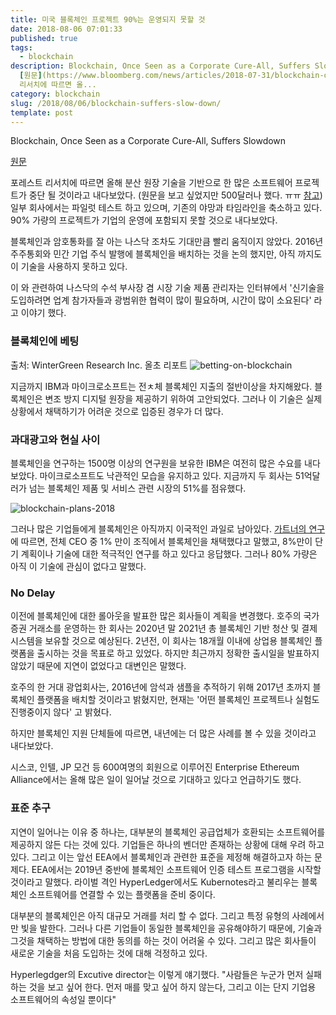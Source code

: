 ```yaml
---
title: 미국 블록체인 프로젝트 90%는 운영되지 못할 것
date: 2018-08-06 07:01:33
published: true
tags:
  - blockchain
description: Blockchain, Once Seen as a Corporate Cure-All, Suffers Slowdown
  [원문](https://www.bloomberg.com/news/articles/2018-07-31/blockchain-once-seen-as-a-corporate-cure-all-suffers-slowdown)  포레스트
  리서치에 따르면 올...
category: blockchain
slug: /2018/08/06/blockchain-suffers-slow-down/
template: post
---
```

Blockchain, Once Seen as a Corporate Cure-All, Suffers Slowdown

[원문](https://www.bloomberg.com/news/articles/2018-07-31/blockchain-once-seen-as-a-corporate-cure-all-suffers-slowdown)

포레스트 리서치에 따르면 올해 분산 원장 기술을 기반으로 한 많은 소프트웨어 프로젝트가 중단 될 것이라고 내다보았다. (원문을 보고 싶었지만 500달러나 했다. ㅠㅠ [참고](https://www.forrester.com/report/The+Top+Emerging+Technologies+To+Watch+2018/-/E-RES142933)) 일부 회사에서는 파일럿 테스트 하고 있으며, 기존의 야망과 타임라인을 축소하고 있다. 90% 가량의 프로젝트가 기업의 운영에 포함되지 못할 것으로 내다보았다.

블록체인과 암호통화를 잘 아는 나스닥 조차도 기대만큼 빨리 움직이지 않았다. 2016년 주주통회와 민간 기업 주식 발행에 블록체인을 배치하는 것을 논의 했지만, 아직 까지도 이 기술을 사용하지 못하고 있다.

이 와 관련하여 나스닥의 수석 부사장 겸 시장 기술 제품 관리자는 인터뷰에서 '신기술을 도입하려면 업계 참가자들과 광범위한 협력이 많이 필요하며, 시간이 많이 소요된다' 라고 이야기 했다.

### 블록체인에 베팅


출처: WinterGreen Research Inc. 올초 리포트
![betting-on-blockchain](../images/betting-on-blockchain.png)


지금까지 IBM과 마이크로소프트는 전ㅊ체 블록체인 지출의 절반이상을 차지해왔다. 블록체인은 변조 방지 디지털 원장을 제공하기 위하여 고안되었다. 그러나 이 기술은 실제 상황에서 채택하기가 어려운 것으로 입증된 경우가 더 많다.

### 과대광고와 현실 사이

블록체인을 연구하는 1500명 이상의 연구원을 보유한 IBM은 여전히 많은 수요를 내다보았다. 마이크로소프트도 낙관적인 모습을 유지하고 있다. 지금까지 두 회사는 51억달러가 넘는 블록체인 제품 및 서비스 관련 시장의 51%를 점유했다. 

![blockchain-plans-2018](https://www.gartner.com/imagesrv/newsroom../../../images/blockchain-plans-2018.png)

그러나 많은 기업들에게 블록체인은 아직까지 이국적인 과일로 남아있다. [가트너의 연구](https://www.gartner.com/newsroom/id/3873790)에 따르면, 전체 CEO 중 1% 만이 조직에서 블록체인을 채택했다고 말했고, 8%만이 단기 계획이나 기술에 대한 적극적인 연구를 하고 있다고 응답했다. 그러나 80% 가량은 아직 이 기술에 관심이 없다고 말했다.

### No Delay

이전에 블록체인에 대한 롤아웃을 발표한 많은 회사들이 계획을 변경했다. 호주의 국가 증권 거래소를 운영하는 한 회사는 2020년 말 2021년 총 블록체인 기반 청산 및 결제 시스템을 보유할 것으로 예상된다. 2년전, 이 회사는 18개월 이내에 상업용 블록체인 플랫폼을 출시하는 것을 목표로 하고 있었다. 하지만 최근까지 정확한 출시일을 발표하지 않았기 때문에 지연이 없었다고 대변인은 말했다.

호주의 한 거대 광업회사는, 2016년에 암석과 샘플을 추적하기 위해 2017년 초까지 블록체인 플랫폼을 배치할 것이라고 밝혔지만, 현재는 '어떤 블록체인 프로젝트나 실험도 진행중이지 않다' 고 밝혔다. 

하지만 블록체인 지원 단체들에 따르면, 내년에는 더 많은 사례를 볼 수 있을 것이라고 내다보았다.

시스코, 인텔, JP 모건 등 600여명의 회원으로 이루어진 Enterprise Ethereum Alliance에서는 올해 많은 일이 일어날 것으로 기대하고 있다고 언급하기도 했다. 

### 표준 추구

지연이 일어나는 이유 중 하나는, 대부분의 블록체인 공급업체가 호환되는 소프트웨어를 제공하지 않든 다는 것에 있다. 기업들은 하나의 벤더만 존재하는 상황에 대해 우려 하고 있다. 그리고 이는 앞선 EEA에서 블록체인과 관련한 표준을 제정해 해결하고자 하는 문제다. EEA에서는 2019년 중반에 블록체인 소프트웨어 인증 테스트 프로그램을 시작할 것이라고 말했다. 라이벌 격인 HyperLedger에서도 Kubernotes라고 불리우는 블록체인 소프트웨어를 연결할 수 있는 플랫폼을 준비 중이다.

대부분의 블록체인은 아직 대규모 거래를 처리 할 수 없다. 그리고 특정 유형의 사례에서만 빛을 발한다. 그러나 다른 기업들이 동일한 블록체인을 공유해야하기 때문에, 기술과 그것을 채택하는 방법에 대한 동의를 하는 것이 어려울 수 있다. 그리고 많은 회사들이 새로운 기술을 처음 도입하는 것에 대해 걱정하고 있다. 

Hyperlegdger의 Excutive director는 이렇게 얘기했다. "사람들은 누군가 먼저 실패하는 것을 보고 싶어 한다. 먼저 매를 맞고 싶어 하지 않는다, 그리고 이는 단지 기업용 소프트웨어의 속성일 뿐이다" 